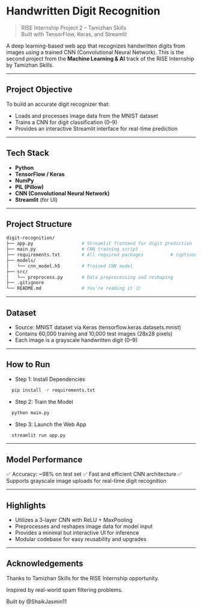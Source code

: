 #  Handwritten Digit Recognition

> RISE Internship Project 2 – Tamizhan Skills  
> Built with TensorFlow, Keras, and Streamlit

A deep learning-based web app that recognizes handwritten digits from images using a trained CNN (Convolutional Neural Network). This is the second project from the **Machine Learning & AI** track of the RISE Internship by Tamizhan Skills.

---

##  Project Objective

To build an accurate digit recognizer that:
  - Loads and processes image data from the MNIST dataset
  - Trains a CNN for digit classification (0–9)
  - Provides an interactive Streamlit interface for real-time prediction

---

##  Tech Stack

- **Python**
- **TensorFlow / Keras**
- **NumPy**
- **PIL (Pillow)**
- **CNN (Convolutional Neural Network)**
- **Streamlit** (for UI)

---

##  Project Structure

```bash
digit-recognition/
├── app.py                  # Streamlit frontend for digit prediction
├── main.py                 # CNN training script
├── requirements.txt        # All required packages          # (optional) cached dataset
├── models/
│   └── cnn_model.h5        # Trained CNN model
├── src/
│   └── preprocess.py       # Data preprocessing and reshaping
├── .gitignore
└── README.md               # You're reading it 😉
```

---

## Dataset

- Source: MNIST dataset via Keras (tensorflow.keras.datasets.mnist)
- Contains 60,000 training and 10,000 test images (28x28 pixels)
- Each image is a grayscale handwritten digit (0–9)

---

## How to Run

- Step 1: Install Dependencies
  
```bash
  pip install -r requirements.txt
```

- Step 2: Train the Model
  
```bash
  python main.py
```

- Step 3: Launch the Web App
  
```bash
  streamlit run app.py
```

  ---

## Model Performance

✅ Accuracy: ~98% on test set
✅ Fast and efficient CNN architecture
✅ Supports grayscale image uploads for real-time digit recognition

---

## Highlights

- Utilizes a 3-layer CNN with ReLU + MaxPooling
- Preprocesses and reshapes image data for model input
- Provides a minimal but interactive UI for inference
- Modular codebase for easy reusability and upgrades

---

## Acknowledgements

Thanks to Tamizhan Skills for the RISE Internship opportunity.

Inspired by real-world spam filtering problems.

Built by @ShaikJasmin11
